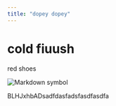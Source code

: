 ```yaml
---
title: "dopey dopey"
---
```


# cold fiuush

red shoes

![Markdown symbol](https://upload.wikimedia.org/wikipedia/commons/4/48/Markdown-mark.svg)

BLHJxhbADsadfdasfadsfasdfasdfa
